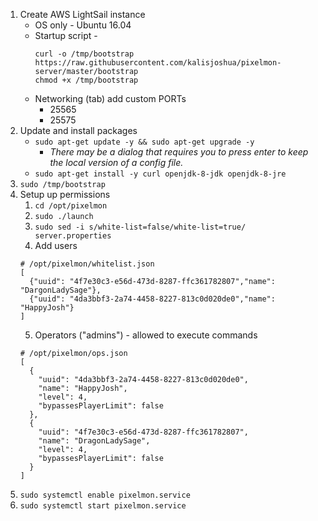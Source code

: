   1. Create AWS LightSail instance
      + OS only - Ubuntu 16.04
      + Startup script -
        ```
        curl -o /tmp/bootstrap https://raw.githubusercontent.com/kalisjoshua/pixelmon-server/master/bootstrap
        chmod +x /tmp/bootstrap
        ```
      + Networking (tab) add custom PORTs
          - 25565
          - 25575
  2. Update and install packages
      + `sudo apt-get update -y && sudo apt-get upgrade -y`
          - *There may be a dialog that requires you to press enter to keep the local version of a config file.*
      + `sudo apt-get install -y curl openjdk-8-jdk openjdk-8-jre`
  3. `sudo /tmp/bootstrap`
  4. Setup up permissions
      1. `cd /opt/pixelmon`
      2. `sudo ./launch`
      3. `sudo sed -i s/white-list=false/white-list=true/ server.properties`
      4. Add users
        ```
        # /opt/pixelmon/whitelist.json
        [
          {"uuid": "4f7e30c3-e56d-473d-8287-ffc361782807","name": "DargonLadySage"},
          {"uuid": "4da3bbf3-2a74-4458-8227-813c0d020de0","name": "HappyJosh"}
        ]
        ```
      5. Operators ("admins") - allowed to execute commands
        ```
        # /opt/pixelmon/ops.json
        [
          {
            "uuid": "4da3bbf3-2a74-4458-8227-813c0d020de0",
            "name": "HappyJosh",
            "level": 4,
            "bypassesPlayerLimit": false
          },
          {
            "uuid": "4f7e30c3-e56d-473d-8287-ffc361782807",
            "name": "DragonLadySage",
            "level": 4,
            "bypassesPlayerLimit": false
          }
        ]
        ```
  5. `sudo systemctl enable pixelmon.service`
  6. `sudo systemctl start pixelmon.service`
